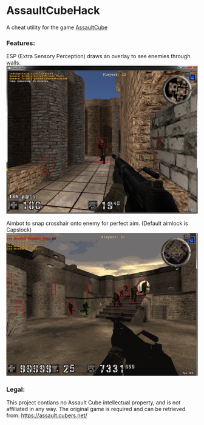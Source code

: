 # AssaultCubeHack
A cheat utility for the game [AssaultCube](https://github.com/assaultcube/AC/)

### Features:
ESP (Extra Sensory Perception) draws an overlay to see enemies through walls.
![](/docs/esp.png)

Aimbot to snap crosshair onto enemy for perfect aim. (Default aimlock is Capslock)
![](/docs/aimbotAnimation.gif)


### Legal:
This project contians no Assault Cube intellectual property, and is not affiliated in any way. The original game is required and can be retrieved from: https://assault.cubers.net/
